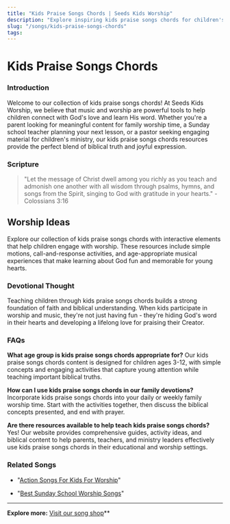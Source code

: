 ```yaml
---
title: "Kids Praise Songs Chords | Seeds Kids Worship"
description: "Explore inspiring kids praise songs chords for children's worship and faith development. Biblical music resources for families and ministry."
slug: "/songs/kids-praise-songs-chords"
tags:
---
```


# Kids Praise Songs Chords

### Introduction

Welcome to our collection of kids praise songs chords! At Seeds Kids Worship, we believe that music and worship are powerful tools to help children connect with God's love and learn His word. Whether you're a parent looking for meaningful content for family worship time, a Sunday school teacher planning your next lesson, or a pastor seeking engaging material for children's ministry, our kids praise songs chords resources provide the perfect blend of biblical truth and joyful expression.

### Scripture

> "Let the message of Christ dwell among you richly as you teach and admonish one another with all wisdom through psalms, hymns, and songs from the Spirit, singing to God with gratitude in your hearts." - Colossians 3:16

## Worship Ideas

Explore our collection of kids praise songs chords with interactive elements that help children engage with worship. These resources include simple motions, call-and-response activities, and age-appropriate musical experiences that make learning about God fun and memorable for young hearts.

### Devotional Thought

Teaching children through kids praise songs chords builds a strong foundation of faith and biblical understanding. When kids participate in worship and music, they're not just having fun - they're hiding God's word in their hearts and developing a lifelong love for praising their Creator.

### FAQs

**What age group is kids praise songs chords appropriate for?**
Our kids praise songs chords content is designed for children ages 3-12, with simple concepts and engaging activities that capture young attention while teaching important biblical truths.

**How can I use kids praise songs chords in our family devotions?**
Incorporate kids praise songs chords into your daily or weekly family worship time. Start with the activities together, then discuss the biblical concepts presented, and end with prayer.

**Are there resources available to help teach kids praise songs chords?**
Yes! Our website provides comprehensive guides, activity ideas, and biblical content to help parents, teachers, and ministry leaders effectively use kids praise songs chords in their educational and worship settings.

### Related Songs

- "[Action Songs For Kids For Worship](/songs/action-songs-for-kids-for-worship/)"

- "[Best Sunday School Worship Songs](/songs/best-sunday-school-worship-songs/)"

---

**Explore more:** [Visit our song shop](https://seedskidsworship.com/shop)**

<!-- Schema Markup -->
<script type="application/ld+json">
{
  "@context": "https://schema.org",
  "@type": "MusicRecording",
  "name": "Kids Praise Songs Chords",
  "byArtist": {
    "@type": "MusicGroup",
    "name": "Seeds Kids Worship"
  },
  "isFamilyFriendly": true,
  "url": "https://seedskidsworship.com/songs/kids-praise-songs-chords/"
}
</script>